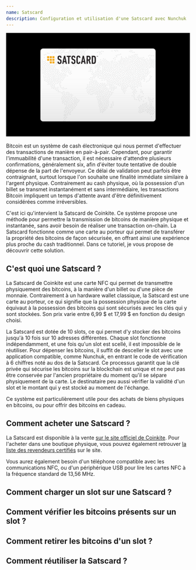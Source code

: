 ```yaml
---
name: Satscard
description: Configuration et utilisation d'une Satscard avec Nunchuk
---
```

![cover](assets/cover.webp)

Bitcoin est un système de cash électronique qui nous permet d'effectuer des transactions de manière en pair-à-pair. Cependant, pour garantir l'immuabilité d'une transaction, il est nécessaire d'attendre plusieurs confirmations, généralement six, afin d'éviter toute tentative de double dépense de la part de l'envoyeur. Ce délai de validation peut parfois être contraignant, surtout lorsque l'on souhaite une finalité immédiate similaire à l'argent physique. Contrairement au cash physique, où la possession d'un billet se transmet instantanément et sans intermédiaire, les transactions Bitcoin impliquent un temps d'attente avant d'être définitivement considérées comme irréversibles.

C'est ici qu'intervient la Satscard de Coinkite. Ce système propose une méthode pour permettre la transmission de bitcoins de manière physique et instantanée, sans avoir besoin de réaliser une transaction on-chain. La Satscard fonctionne comme une carte au porteur qui permet de transférer la propriété des bitcoins de façon sécurisée, en offrant ainsi une expérience plus proche du cash traditionnel. Dans ce tutoriel, je vous propose de découvrir cette solution.

## C'est quoi une Satscard ?

La Satscard de Coinkite est une carte NFC qui permet de transmettre physiquement des bitcoins, à la manière d'un billet ou d'une pièce de monnaie. Contrairement à un hardware wallet classique, la Satscard est une carte au porteur, ce qui signifie que la possession physique de la carte équivaut à la possession des bitcoins qui sont sécurisés avec les clés qui y sont stockées. Son prix varie entre 6,99 $ et 17,99 $ en fonction du design choisi.

La Satscard est dotée de 10 slots, ce qui permet d'y stocker des bitcoins jusqu'à 10 fois sur 10 adresses différentes. Chaque slot fonctionne indépendamment, et une fois qu'un slot est scellé, il est impossible de le réutiliser. Pour dépenser les bitcoins, il suffit de desceller le slot avec une application compatible, comme Nunchuk, en entrant le code de vérification à 6 chiffres noté au dos de la Satscard. Ce processus garantit que la clé privée qui sécurise les bitcoins sur la blockchain est unique et ne peut pas être conservée par l'ancien propriétaire du moment qu'il se sépare physiquement de la carte. Le destinataire peu aussi vérifier la validité d'un slot et le montant qui y est stocké au moment de l'échange.

Ce système est particulièrement utile pour des achats de biens physiques en bitcoins, ou pour offrir des bitcoins en cadeau.

## Comment acheter une Satscard ?

La Satscard est disponible à la vente [sur le site officiel de Coinkite](https://store.coinkite.com/store/category/satscard). Pour l'acheter dans une boutique physique, vous pouvez également retrouver [la liste des revendeurs certifiés](https://coinkite.com/resellers) sur le site.

Vous aurez également besoin d'un téléphone compatible avec les communications NFC, ou d'un périphérique USB pour lire les cartes NFC à la fréquence standard de 13,56 MHz.

## Comment charger un slot sur une Satscard ?




## Comment vérifier les bitcoins présents sur un slot ?






## Comment retirer les bitcoins d'un slot ?




## Comment réutiliser la Satscard ?












